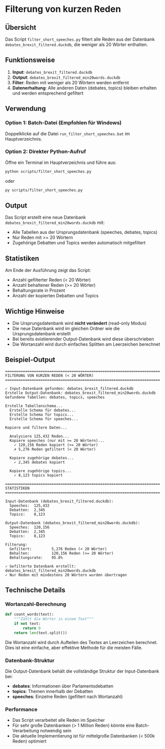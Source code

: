 # Filterung von kurzen Reden

## Übersicht

Das Script `filter_short_speeches.py` filtert alle Reden aus der Datenbank `debates_brexit_filtered.duckdb`, die weniger als 20 Wörter enthalten.

## Funktionsweise

1. **Input**: `debates_brexit_filtered.duckdb`
2. **Output**: `debates_brexit_filtered_min20words.duckdb`
3. **Filter**: Reden mit weniger als 20 Wörtern werden entfernt
4. **Datenerhaltung**: Alle anderen Daten (debates, topics) bleiben erhalten und werden entsprechend gefiltert

## Verwendung

### Option 1: Batch-Datei (Empfohlen für Windows)

Doppelklicke auf die Datei `run_filter_short_speeches.bat` im Hauptverzeichnis.

### Option 2: Direkter Python-Aufruf

Öffne ein Terminal im Hauptverzeichnis und führe aus:

```bash
python scripts/filter_short_speeches.py
```

oder

```bash
py scripts/filter_short_speeches.py
```

## Output

Das Script erstellt eine neue Datenbank `debates_brexit_filtered_min20words.duckdb` mit:

- Alle Tabellen aus der Ursprungsdatenbank (speeches, debates, topics)
- Nur Reden mit >= 20 Wörtern
- Zugehörige Debatten und Topics werden automatisch mitgefiltert

## Statistiken

Am Ende der Ausführung zeigt das Script:

- Anzahl gefilterter Reden (< 20 Wörter)
- Anzahl behaltener Reden (>= 20 Wörter)
- Behaltungsrate in Prozent
- Anzahl der kopierten Debatten und Topics

## Wichtige Hinweise

- Die Ursprungsdatenbank wird **nicht verändert** (read-only Modus)
- Die neue Datenbank wird im gleichen Ordner wie die Ursprungsdatenbank erstellt
- Bei bereits existierender Output-Datenbank wird diese überschrieben
- Die Wortanzahl wird durch einfaches Splitten am Leerzeichen berechnet

## Beispiel-Output

```
======================================================================
FILTERUNG VON KURZEN REDEN (< 20 WÖRTER)
======================================================================

✓ Input-Datenbank gefunden: debates_brexit_filtered.duckdb
Erstelle Output-Datenbank: debates_brexit_filtered_min20words.duckdb
Gefundene Tabellen: debates, topics, speeches

Erstelle Tabellenschema...
  Erstelle Schema für debates...
  Erstelle Schema für topics...
  Erstelle Schema für speeches...

Kopiere und filtere Daten...

  Analysiere 125,432 Reden...
  Kopiere speeches (nur mit >= 20 Wörtern)...
    ✓ 120,156 Reden kopiert (>= 20 Wörter)
    ✗ 5,276 Reden gefiltert (< 20 Wörter)

  Kopiere zugehörige debates...
    ✓ 2,345 debates kopiert

  Kopiere zugehörige topics...
    ✓ 8,123 topics kopiert

======================================================================
STATISTIKEN
======================================================================

Input-Datenbank (debates_brexit_filtered.duckdb):
  Speeches:  125,432
  Debatten:  2,345
  Topics:    8,123

Output-Datenbank (debates_brexit_filtered_min20words.duckdb):
  Speeches:  120,156
  Debatten:  2,345
  Topics:    8,123

Filterung:
  Gefiltert:         5,276 Reden (< 20 Wörter)
  Behalten:          120,156 Reden (>= 20 Wörter)
  Behaltungsrate:    95.8%

✓ Gefilterte Datenbank erstellt: debates_brexit_filtered_min20words.duckdb
✓ Nur Reden mit mindestens 20 Wörtern wurden übertragen
```

## Technische Details

### Wortanzahl-Berechnung

```python
def count_words(text):
    """Zählt die Wörter in einem Text"""
    if not text:
        return 0
    return len(text.split())
```

Die Wortanzahl wird durch Aufteilen des Textes an Leerzeichen berechnet. Dies ist eine einfache, aber effektive Methode für die meisten Fälle.

### Datenbank-Struktur

Die Output-Datenbank behält die vollständige Struktur der Input-Datenbank bei:

- **debates**: Informationen über Parlamentsdebatten
- **topics**: Themen innerhalb der Debatten
- **speeches**: Einzelne Reden (gefiltert nach Wortanzahl)

### Performance

- Das Script verarbeitet alle Reden im Speicher
- Für sehr große Datenbanken (> 1 Million Reden) könnte eine Batch-Verarbeitung notwendig sein
- Die aktuelle Implementierung ist für mittelgroße Datenbanken (< 500k Reden) optimiert

